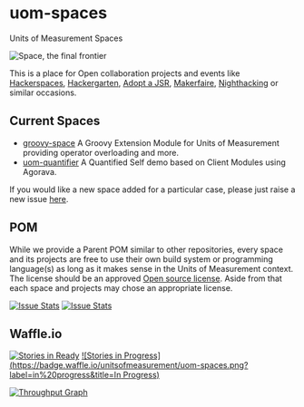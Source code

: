 # uom-spaces
Units of Measurement Spaces

![Space, the final frontier](http://orig08.deviantart.net/617f/f/2011/277/c/1/space_the_final_frontier_mr_by_glenroberson-d4bs47v.jpg)

This is a place for Open collaboration projects and events like [Hackerspaces](http://hackerspaces.org/), [Hackergarten](http://hackergarten.net/), [Adopt a JSR](https://java.net/projects/adoptajsr/pages/Home), [Makerfaire](http://makerfaire.com/), [Nighthacking](http://nighthacking.com/) or similar occasions.

## Current Spaces
* [groovy-space](./groovy-space) A Groovy Extension Module for Units of Measurement providing operator overloading and more.
* [uom-quantifier](./uom-quantifier) A Quantified Self demo based on Client Modules using Agorava.

If you would like a new space added for a particular case, please just raise a new issue [here](https://github.com/unitsofmeasurement/uom-spaces/issues).

## POM
While we provide a Parent POM similar to other repositories, every space and its projects are free to use their own build system or programming language(s) as long as it makes sense in the Units of Measurement context. The license should be an approved [Open source license](https://opensource.org/licenses). Aside from that each space and projects may chose an appropriate license.

[![Issue Stats](http://issuestats.com/github/unitsofmeasurement/uom-spaces/badge/issue)](http://issuestats.com/github/unitsofmeasurement/uom-spaces)
[![Issue Stats](http://issuestats.com/github/unitsofmeasurement/uom-spaces/badge/pr)](http://issuestats.com/github/unitsofmeasurement/uom-spaces)

## Waffle.io
[![Stories in Ready](https://badge.waffle.io/unitsofmeasurement/uom-spaces.png?label=ready&title=Ready)](https://waffle.io/unitsofmeasurement/uom-spaces)
[![Stories in Progress](https://badge.waffle.io/unitsofmeasurement/uom-spaces.png?label=in%20progress&title=In Progress)](https://waffle.io/unitsofmeasurement/uom-spaces)

[![Throughput Graph](https://graphs.waffle.io/unitsofmeasurement/uom-spaces/throughput.svg)](https://waffle.io/unitsofmeasurement/uom-spaces/metrics)
